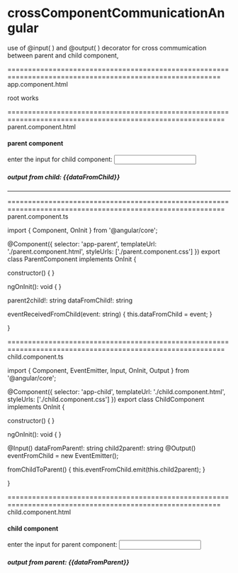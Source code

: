 # crossComponentCommunicationAngular
use of @input( ) and @output( ) decorator for cross commumication between parent and child component,

==========================================================================================================
app.component.html

<p>root works</p>
<app-parent></app-parent>

===========================================================================================================
parent.component.html

<h4>parent component</h4>
<label> enter the input for child component:</label>
<input type="text" class="form-control" [(ngModel)]="parent2child">
<h5>output from child: {{dataFromChild}}</h5>
<hr>
<app-child [dataFromParent]="parent2child" (eventFromChild)="eventReceivedFromChild($event)"></app-child>

===========================================================================================================
parent.component.ts

import { Component, OnInit } from '@angular/core';

@Component({
  selector: 'app-parent',
  templateUrl: './parent.component.html',
  styleUrls: ['./parent.component.css']
})
export class ParentComponent implements OnInit {

  constructor() { }

  ngOnInit(): void {
  }

  parent2child!: string
  dataFromChild!: string

  eventReceivedFromChild(event: string) {
    this.dataFromChild = event;
  }

}

===========================================================================================================
child.component.ts

import { Component, EventEmitter, Input, OnInit, Output } from '@angular/core';

@Component({
  selector: 'app-child',
  templateUrl: './child.component.html',
  styleUrls: ['./child.component.css']
})
export class ChildComponent implements OnInit {

  constructor() { }

  ngOnInit(): void {
  }

  @Input() dataFromParent!: string
  child2parent!: string
  @Output() eventFromChild = new EventEmitter<string>();

  fromChildToParent() {
    this.eventFromChild.emit(this.child2parent);
  }

}

==========================================================================================================
child.component.html
  
<h4>child component</h4>
<label> enter the input for parent component:</label>
<input type="text" class="form-control" [(ngModel)]="child2parent" (input)="fromChildToParent()">
<h5>output from parent: {{dataFromParent}}</h5>
